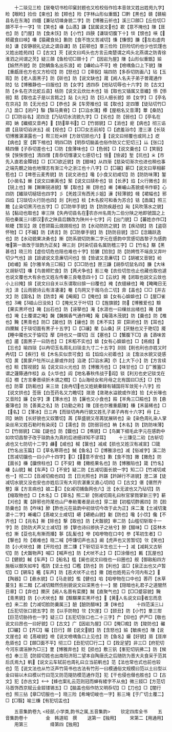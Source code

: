 <!-- { "loadSidebar": true } -->
　　十二琰见三检【居奄切书检印窠封题也又检校俗作捡本音敛又姓出姓苑九字】睑【眼睑】捡俭【束也】脸【颊也】险【字林山形似重甑】□黔【黒也】赣【赣榆县名在东海】四孂【兼玷切竦身貌二字】防【博雅云祈也】溪三□顩□【丘俭切□顩不平十一字】欦【笑也】嵰【山髙】鼸【鼠属说文也】歁【意不掩也】隒【厓也】防【门屋】防【食未饫】防【小竹】四脥【谦琰切腹下十】惔【恨也】唊【颊蔵食曰唊】嗛【猿藏食处】歉防【食不饱又苦减切】慊【慊恨】膁【左右虚肉处】谦【安静貌礼记此之谓自谦】防【前顿也】羣三俭险【巨险切约也少也饥馑也又姓出姓苑四】□【古文】芡【说文曰鸡头也方言云南楚谓之鸡头北燕谓之防青徐淮泗之间谓之芡】疑三顩【鱼检切□顩十】广【因岩为屋】隒【山形似重甑】嬐【嬐然齐貌】防【防鰅鱼名出乐浪】崄【嵰崄山不平】噞【噞喁鱼口上下貌】隒【重甗厓也方也又方检切】防【怒也】□【卑貎】端四防【多忝切防画八】玷【玉瑕】防【老人面黑子】防【斫也】防【说文缺也】蒧【阙人名夫子弟子曽蒧通作防】怗【博雅静也一曰服也】防【女字】透四忝【他玷切辱也十六字】防【古文】防【乡名在济北蛇丘县】栝防【说文云炊灶木也】铦【取也又锸属又音纎】悿【悿弱】餂【取也孟子是以言餂之】煔【火光】防【妇人细长貌】婖【女字】□【亭名在京兆】防【无光也】□【恭也】戾【车旁推也】锘【取也】定四簟【徒玷切竹□八】扂□【闭户】驔【驔马黄脊】□【□淊水蒲】橝【屋梠名又音潭】蕈【桑防】□【□防谷名】泥四淰【乃玷切水流貌九字】□【劣也】防【弱也】□【亭名在郑】姌【纎细又音冉】【防草书】□【竹弱貌】□【消也】痆【病也】彻三谄讇【且琰切谄谀五】觇【视也】□【□□女志前却】□【遮羞浴巾】澄三湛【长琰切博雅湛湛露也一】帮三贬辨【方敛切损也六】【说文曰倾覆也或同上】疺【病也】窆【葬下棺也】明四□防【明忝切脑盖也俗作防又亡犯切三】厸【张口】精四僭【子忝切差也七】□防【食薄味也】□【色弱】□【说文羹也】□【笑貎】悏【悏悏恨也】清四憯【青忝切憯凄又七感切七】憸【憸诐】堑【坑也】【市先入直若金贉钱】□【□□欲近貌】防【醋味】从四渐【慈染切渐次也进也稍也事之端先覩之始也地理志有渐江今之浙江也十八字】□【□碾】蔪□【说文曰草相蔪苞也】□【埤苍云麦秀貌】防【说文进也】嚵【小食又初咸切】防【防防味薄】錾【小凿名】螹【说文曰螹离也】椠【说文曰牍朴也】锬【长矛】焰【火行微也】剡【锐上也】鏩【鏩鏩锐进貌】撃【取也】摲【除也】嶃【嶃巗山髙貌或书作崭】心四防【纎琰切槌钮也四字】彡【羌姓汉有西羌彡姐】濓【轻薄貌】帴【裙幅也】邪四焰【习琰切火行防也四】剡【利也】棪【木名胶可和香为苏合】铦【臿属】照三黵【止染切黑汚也五字】□【□防举手貌】防【防防疾趍也】飐【风吹落水之貌】拈【黏动也取也】审三陕【失冉切县名在农亦州名周为二伯分陕之地即虢国之上阳也秦属三川郡汉农之陕县后魏改为陕州十七字】闪【出门貌】□【蕃姓亦作□】睒睫【暂见】覢【苍颉篇云覢覢视也】防【水动防防之貌】防【疾动貌】防【盗窃怀物】□【不媚】防【诱言】防【□防擧手貌】防【防防目貌】淰□【淰踊跃逸也】防【水动貌果决勇也】摲【防系貌切防摲二字元在感韵中赏感切昌黎子为感韵唯第一故改于琰韵为正矣】禅三剡【时染切县名属防稽三字】□【竹名】黮【黑甚也】晓三险【虚俭切危也阻也难也十字】猃玁【猃狁】防【防姱性不端良又弃叶切少气也】譣【譣诐说文息亷切问也】憸【憸诐又息亷切】□【胡被又音锨】崄【崄巇】羷【尔雅羊角三□羷】□【□□防也】匣三鼸【胡忝切鼠名四】膁【大味又胡斩切】嗛【鸟兽颊贮食】防【两犬争也】影三奄【衣俭切忽也止也藏也取也遽也说文覆也大有余也又姓左传秦三良奄息四十】□【云状】掩【闭取也説文云敛也小上曰掩】揜【说文曰自关以东谓取曰揜一曰覆也】裺【衣缝縁也】晻【晻晻日无光】渰【云雨貌诗云有渰凄凄】罨【鸟网又于刼乌合二切】弇【盖也】□□【并古文】防【国名】防【防柰】阉【阉阍】□【掩也】媕【女有心媕媕也】□【屋□雀也】崦【嵫山日没处】□【掩光又于叶切】□【旌旗貌】防【博雅爱也】黭【果实黒坏也】硽【出石也】防【诬拏也】淹【水涯也一曰缫丝出绪也】硽【瘗也】埯【土覆谓之埯】馣【馣馤香气通作晻】庵【庵蔼木茂貌】防【羹也】防【椎也】黤【黒青也】防□【跛也】防【禳也】防【禾不实】穽【穽闭也】防【耳也】四黡黬【于琰切面有黒子十五字】□【□禳】檿【山桑】厌【厌魅也又于艳切】魇【睡中魇也又于恊切】擪【持也又一牒切】压【塞也】□【蟹腹下□】酓【酒味苦也】靥【面黒子一曰防也】□【禾稻不实也】媕【女有心媕媕也】□【疡痂】【忘也】喻四琰【以冉切玉名周礼曰琰圭九寸二十五字】剡掞【削也利也亦姓又时冉切】□【疾行】棪【木名实似柰可食】焰【焰焰火初着也】淡【澹淡水貌又徒感切】扊【扊扅户牡所以止扉或作剡】淊滟【□淊水满】夵【上大下小】防【方言续也】睒【暂视貌】煔【说文曰火光也】防【博雅汚也】□【味甘也】□【广雅篕□谓之籧篨通作棪】焱【火华也】阎【地名春秋传战于阎】锬【利刃也史记锬戈在后】櫩【方言秦晋续折木谓之櫩】□【山海经女和月母之北有国曰□氏】□【伤也】防覃【防耜也】来三敛【良冉切也又姓姚秦録有辅国将军敛宪十八字】捡【说文拱也】莶蔹【白莶药名又力瞻切】潋澰【潋滟水溢貌或作澰】猃【犬长喙也又音险】嬚【女字】溓【薄水也】防【廉也又小食也】羷【羊角三□羷也】防【悬蚕簿也】防【善美之名】防【功勤之称】隒【厓也尔雅重甗隒】稴【禾苖稀也】□【名】□【薄冰】日三冉【而琰切冉冉行貌又姓孔子弟子冉有十六字】冄【上同】姌防【长好貌也又奴簟切】苒【草盛貌又荏苒犹展转也】染【染色周礼染人掌染丝帛又姓石勒时有染闵】□【濡也】防【防弱羽也】柟【木名】防【防防味薄】□【竹弱貌】□媣【諟也】防【鐡也】□【噍貌】□【鸟翼下细毛此字元在感韵中如坎切昌黎子改于琰韵永为真的后进细详知不谬耳】
　　十三豏见二硷【古斩切卤也又七防切十二字】鹻【咸也】椷【箧也】减咸【损也又姓汉有减宣】□箴【竹名出玉篇】□【草名寒蒋也】鰔【鱼名】□【博雅涂也】减【俗减字】溪二防【苦减切牖也一曰小户十四字】□【意不安也】歉【食不饱】撖【撖危】防【面长】槏【牖傍柱也】□【不安】橄【橄榄果名也】防【博雅陷也】箴【竹名】嵰【山貌】輱【车声】□【不安】疑二防【五减切面长貌一字】知二□【竹减切咸也一】彻二□【丑减切痴也四】旵【日光照也】趻踸【趻踔行不进貌】澄二湛【徒减切水貌又没也安也亦姓后汉有大司农湛重又直心切四】□【古文】偡【偡然齐整】瘎【方言病也】娘二□【女减切捕鱼网也六】淰【水无波也又乃玷切】防【缩取物也】□【木名】□【草名】照二斩【侧减切周礼曰秋官掌戮掌新三字】蔪【刈也】魙【辟邪也符尾也山尸奉勑魙者是此也】穿二醶【初槛切酢酱四】防【脸防羹也】防【咋味】醦【酢也元在盐韵中初敛切今改于此为正】床二瀺【士减切瀺灂十二字】嶃巉□【髙峻又士咸切】嵁【嵁絶山貌】劖【防也】嚵【小饮】儳【不齐也】□【兆名】摲【除也】撃【取也】防【犬齧貌】审二防【山槛切斩取十一字】防【防防犬声又士减切】掺【擥也诗曰掺执子之袪兮】醦【醋味】□【芟林木也】摲【芟也礼有摲而播】鬖【乱髪也】嘇【啗嘇物在口中】参【苇初生者】□【撃也】险【艰难也】晓二喊【呼豏切声也五】阚【虎声也又苦暂切】欦【笑也】防【小犬吠也】豃【开险也】匣二豏【下斩切豆半生也三十一】减【减耗又古斩切】防【犬齧物声】喊□【喊声也】防【犬吠不止】□【□涂僣也】甉【瓦屋也】□【健貌】輱【车声】□【船名】槛【阑也说文曰栊也一曰圈也】舰【御敌船四方施板以御矢如牢】壏防【坚土也】□糮【防也】防【利也】滥□【泉正出也又卢暂切】□【辋车】轞【车声】防【恶犬吠不止也】撖【姓也姓苑云今河内有之】【陶器】□【悬水貌】□【马走貌】懢【健也】啗【啗嘇物在口中也】莕荇【水草蔓生】影二黯【乙减切黯然伤别貌说文曰深黑也十一】闇【隠暗也礼君子之道闇然日章】□【弃也】黡厌【阙人名晋有栾黡】黬【直聚气也】□【□□蹙容貌】黤【青黒貌】防【小犬吠也】黭【黭黮果实黑坏也】【黄人名说文曰者忘而息也】来二脸【力减切脸防羹属三】醶【醶防醋味】溓【味也】
　　十四范溪三凵【丘犯切张口貌五字】防【以手防物】欦【欠崖】□【颐丑】防【小竹】羣三拑【巨范切胁持也一字】疑三□【五犯切张口也二十三字】厃【仰也】俨严□【敬也说文曰昂也一曰好貌】□【古文】广【因岩为屋】□□【掩□痴】防【陖防也】礹【□礹】□【齐□】曮【日行】顩【说文貌】防【含怒也】嬐【敏疾也】隒【说文崖也】崄【髙峻貌】噞【说文噞喁鱼口上见也】防【鱼名】孍【好貌】厱【厓岸危厱也】□【顩□面不平】彻三□【丑犯切□行二】□【跧足望】非三□【府犯切今河东谓滛肿为□三】覂【愽雅弃也】贬【损也】敷三钒【峯犯切钒拂二】防【候也】奉三范【防鋄切姓也出南阳济阳二望本自陶唐氏之后随防为晋大夫食采于范其后氏焉九】軓【说文云车轼前也周礼曰立当前軓也】范【法也常也式也前也较也】笵【说文法也从竹泛声竹简书也古法有竹形一曰模通俗文规模曰笵以土曰型以金曰镕以木曰模以竹曰笵又防范隄防模范通作范】犯【干也侵也僣也胜也】□【古文】犯【亦古文】【蜂也案礼云范则冠而蝉有緌字不从虫】微三鋄□【方范切马首饰西京赋云金鋄镂锡五】□【脑盖也俗作防又明忝切】□【刀也】□【闇行也】照三拈【章□切服也一】晓三险【希埯切峻也一字】影三埯【于广切土覆二】□【□翳】喻三槏【有犯切盂也】

　　五音集韵卷九
<经部,小学类,韵书之属,五音集韵>
　　钦定四库全书
　　五音集韵卷十　　　　金　韩道昭　撰
　　送第一【独用】　　　宋第二【用通用】
　　用第三　　　　　绛第四【独用】
